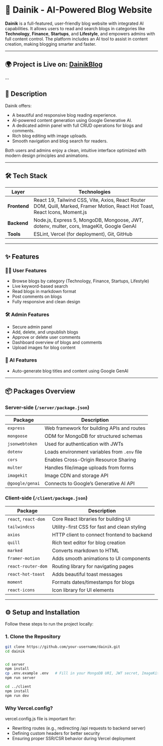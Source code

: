 # 📰 Dainik - AI-Powered Blog Website

**Dainik** is a full-featured, user-friendly blog website with integrated AI capabilities. It allows users to read and search blogs in categories like **Technology**, **Finance**, **Startups**, and **Lifestyle**, and empowers admins with full content control. The platform includes an AI tool to assist in content creation, making blogging smarter and faster.

---
## 🌍 Project is Live on: [DainikBlog](https://dainikblog.vercel.app)

--
## 📖 Description

Dainik offers:
- A beautiful and responsive blog reading experience.
- AI-powered content generation using Google Generative AI.
- A dedicated admin panel with full CRUD operations for blogs and comments.
- Rich blog editing with image uploads.
- Smooth navigation and blog search for readers.

Both users and admins enjoy a clean, intuitive interface optimized with modern design principles and animations.

---

## 🛠️ Tech Stack

| Layer       | Technologies                                                                 |
|-------------|-------------------------------------------------------------------------------|
| **Frontend**| React 19, Tailwind CSS, Vite, Axios, React Router DOM, Quill, Marked, Framer Motion, React Hot Toast, React Icons, Moment.js |
| **Backend** | Node.js, Express 5, MongoDB, Mongoose, JWT, dotenv, multer, cors, ImageKit, Google GenAI |
| **Tools**   | ESLint, Vercel (for deployment), Git, GitHub                                 |

---

## ✨ Features

### 👨‍💻 User Features
- Browse blogs by category (Technology, Finance, Startups, Lifestyle)
- Live keyword-based search
- Read blogs in markdown format
- Post comments on blogs
- Fully responsive and clean design

### 🛠️ Admin Features
- Secure admin panel
- Add, delete, and unpublish blogs
- Approve or delete user comments
- Dashboard overview of blogs and comments
- Upload images for blog content

### 🤖 AI Features
- Auto-generate blog titles and content using Google GenAI

---

## 📦 Packages Overview

### Server-side (`/server/package.json`)

| Package             | Description |
|---------------------|-------------|
| `express`           | Web framework for building APIs and routes |
| `mongoose`          | ODM for MongoDB for structured schemas |
| `jsonwebtoken`      | Used for authentication with JWTs |
| `dotenv`            | Loads environment variables from `.env` file |
| `cors`              | Enables Cross-Origin Resource Sharing |
| `multer`            | Handles file/image uploads from forms |
| `imagekit`          | Image CDN and storage API |
| `@google/genai`     | Connects to Google’s Generative AI API |

### Client-side (`/client/package.json`)

| Package               | Description |
|------------------------|-------------|
| `react`, `react-dom`   | Core React libraries for building UI |
| `tailwindcss`          | Utility-first CSS for fast and clean styling |
| `axios`                | HTTP client to connect frontend to backend |
| `quill`                | Rich text editor for blog creation |
| `marked`               | Converts markdown to HTML |
| `framer-motion`        | Adds smooth animations to UI components |
| `react-router-dom`     | Routing library for navigating pages |
| `react-hot-toast`      | Adds beautiful toast messages |
| `moment`               | Formats dates/timestamps for blogs |
| `react-icons`          | Icon library for UI elements |

---

## ⚙️ Setup and Installation

Follow these steps to run the project locally:

### 1. Clone the Repository

```bash
git clone https://github.com/your-username/dainik.git
cd dainik


cd server
npm install
cp .env.example .env   # Fill in your MongoDB URI, JWT secret, ImageKit keys, etc.
npm run server

cd ../client
npm install
npm run dev
```

### Why Vercel.config?
 vercel.config.js file is important for:
- Rewriting routes (e.g., redirecting /api requests to backend server)
- Defining custom headers for better security
- Ensuring proper SSR/CSR behavior during Vercel deployment